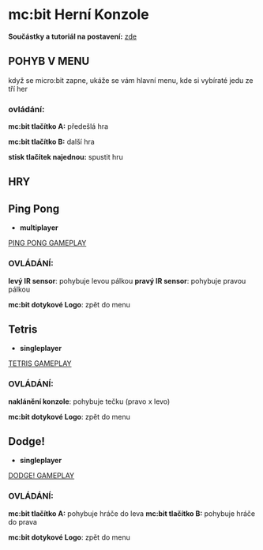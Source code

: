 # mc:bit Herní Konzole

**Součástky a tutoriál na postavení:** [zde](https://github.com/microbit-cz/microbit-gameconsole-case.git)

## POHYB V MENU
když se micro:bit zapne, ukáže se vám hlavní menu, kde si vybíraté jedu ze tří her
### ovládání:
 **mc:bit tlačítko A:** předešlá hra
 
 **mc:bit tlačítko B:** další hra
 
 **stisk tlačítek najednou:** spustit hru



## HRY
## Ping Pong
- **multiplayer**
  
[PING PONG GAMEPLAY](https://www.youtube.com/watch?v=CabBjJQ17XQ)

### OVLÁDÁNÍ:
**levý IR sensor**: pohybuje levou pálkou
**pravý IR sensor**: pohybuje pravou pálkou

**mc:bit dotykové Logo**: zpět do menu

## Tetris
- **singleplayer**

[TETRIS GAMEPLAY](https://www.youtube.com/watch?v=nFPyBgG90ec)

### OVLÁDÁNÍ:
**naklánění konzole**: pohybuje tečku (pravo x levo)

**mc:bit dotykové Logo**: zpět do menu

## Dodge!
- **singleplayer**

[DODGE! GAMEPLAY](https://www.youtube.com/watch?v=JgwfLoifEi4)

 ### OVLÁDÁNÍ:
 **mc:bit tlačítko A:** pohybuje hráče do leva
 **mc:bit tlačítko B:** pohybuje hráče do prava
 
**mc:bit dotykové Logo**: zpět do menu
 
